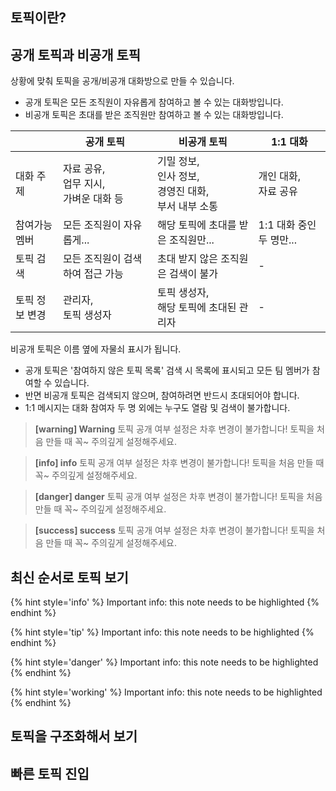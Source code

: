## 토픽이란?

## 공개 토픽과 비공개 토픽

상황에 맞춰 토픽을 공개/비공개 대화방으로 만들 수 있습니다.

- 공개 토픽은 모든 조직원이 자유롭게 참여하고 볼 수 있는 대화방입니다.
- 비공개 토픽은 초대를 받은 조직원만 참여하고 볼 수 있는 대화방입니다.

|  | 공개 토픽 | 비공개 토픽 | 1:1 대화 |
|--------|--------|--------|--------|
| 대화 주제 | 자료 공유,<br/> 업무 지시,<br/> 가벼운 대화 등 | 기밀 정보,<br/> 인사 정보,<br/> 경영진 대화,<br/> 부서 내부 소통 | 개인 대화,<br/> 자료 공유 |
| 참여가능 멤버 | 모든 조직원이 자유롭게... | 해당 토픽에 초대를 받은 조직원만... | 1:1 대화 중인 두 명만... |
| 토픽 검색 | 모든 조직원이 검색하여 접근 가능 | 초대 받지 않은 조직원은 검색이 불가 | - |
| 토픽 정보 변경 | 관리자,<br/> 토픽 생성자 | 토픽 생성자,<br/> 해당 토픽에 초대된 관리자 | - |

비공개 토픽은 이름 옆에 자물쇠 표시가 됩니다.

- 공개 토픽은 '참여하지 않은 토픽 목록' 검색 시 목록에 표시되고 모든 팀 멤버가 참여할 수 있습니다.
- 반면 비공개 토픽은 검색되지 않으며, 참여하려면 반드시 초대되어야 합니다.
- 1:1 메시지는 대화 참여자 두 명 외에는 누구도 열람 및 검색이 불가합니다.

> **[warning] Warning**
> 토픽 공개 여부 설정은 차후 변경이 불가합니다! 토픽을 처음 만들 때 꼭~ 주의깊게 설정해주세요.

> **[info] info**
> 토픽 공개 여부 설정은 차후 변경이 불가합니다! 토픽을 처음 만들 때 꼭~ 주의깊게 설정해주세요.

> **[danger] danger**
> 토픽 공개 여부 설정은 차후 변경이 불가합니다! 토픽을 처음 만들 때 꼭~ 주의깊게 설정해주세요.

> **[success] success**
> 토픽 공개 여부 설정은 차후 변경이 불가합니다! 토픽을 처음 만들 때 꼭~ 주의깊게 설정해주세요.


## 최신 순서로 토픽 보기
{% hint style='info' %}
Important info: this note needs to be highlighted
{% endhint %}

{% hint style='tip' %}
Important info: this note needs to be highlighted
{% endhint %}

{% hint style='danger' %}
Important info: this note needs to be highlighted
{% endhint %}

{% hint style='working' %}
Important info: this note needs to be highlighted
{% endhint %}



## 토픽을 구조화해서 보기

## 빠른 토픽 진입